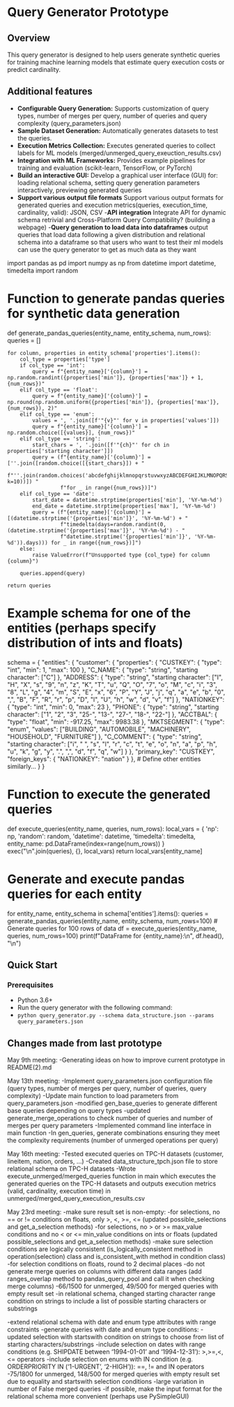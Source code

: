 # Query Generator Prototype

## Overview
This query generator is designed to help users generate synthetic queries for training machine learning models that estimate query execution costs or predict cardinality.

## Additional features
- **Configurable Query Generation:** Supports customization of query types, number of merges per query, number of queries and query complexity (query_parameters.json)
- **Sample Dataset Generation:** Automatically generates datasets to test the queries.
- **Execution Metrics Collection:** Executes generated queries to collect labels for ML models (merged/unmerged_query_exeuction_results.csv)
- **Integration with ML Frameworks:** Provides example pipelines for training and evaluation (scikit-learn, TensorFlow, or PyTorch)  
- **Build an interactive GUI:** Develop a graphical user interface (GUI) for: loading relational schema, setting query generation parameters interactively, previewing generated queries
- **Support various output file formats** Support various output formats for generated queries and execution metrics(queries, execution_time, cardinality, valid): JSON, CSV
-**API integration** Integrate API for dynamic schema retrivial and Cross-Platform Query Compatibility? (building a webpage)
-**Query generation to load data into dataframes** output queries that load data following a given distribution and relational schema into a dataframe so that users who want to test their ml models can use the query generator to get as much data as they want

import pandas as pd
import numpy as np
from datetime import datetime, timedelta
import random

# Function to generate pandas queries for synthetic data generation
def generate_pandas_queries(entity_name, entity_schema, num_rows):
    queries = []

    for column, properties in entity_schema['properties'].items():
        col_type = properties['type']
        if col_type == 'int':
            query = f"{entity_name}['{column}'] = np.random.randint({properties['min']}, {properties['max']} + 1, {num_rows})"
        elif col_type == 'float':
            query = f"{entity_name}['{column}'] = np.round(np.random.uniform({properties['min']}, {properties['max']}, {num_rows}), 2)"
        elif col_type == 'enum':
            values = ', '.join([f'"{v}"' for v in properties['values']])
            query = f"{entity_name}['{column}'] = np.random.choice([{values}], {num_rows})"
        elif col_type == 'string':
            start_chars = ', '.join([f'"{ch}"' for ch in properties['starting character']])
            query = (f"{entity_name}['{column}'] = [''.join([random.choice([{start_chars}]) + "
                     f"''.join(random.choices('abcdefghijklmnopqrstuvwxyzABCDEFGHIJKLMNOPQRSTUVWXYZ0123456789', k=10))]) "
                     f"for _ in range({num_rows})]")
        elif col_type == 'date':
            start_date = datetime.strptime(properties['min'], '%Y-%m-%d')
            end_date = datetime.strptime(properties['max'], '%Y-%m-%d')
            query = (f"{entity_name}['{column}'] = [(datetime.strptime('{properties['min']}', '%Y-%m-%d') + "
                     f"timedelta(days=random.randint(0, (datetime.strptime('{properties['max']}', '%Y-%m-%d') - "
                     f"datetime.strptime('{properties['min']}', '%Y-%m-%d')).days))) for _ in range({num_rows})]")
        else:
            raise ValueError(f"Unsupported type {col_type} for column {column}")
        
        queries.append(query)
    
    return queries

# Example schema for one of the entities (perhaps specify distribution of ints and floats)
schema = {
    "entities": {
        "customer": {
            "properties": { 
                "CUSTKEY": { "type": "int", "min": 1, "max": 100 },
                "C_NAME": { "type": "string", "starting character": ["C"] },
                "ADDRESS": { "type": "string", "starting character": ["I", "H", "X", "s", "9", "n", "z", "K", "T", "u", "Q", "O", "7", "o", "M", "c", "i", "3", "8", "L", "g", "4", "m", "S", "E", "x", "6", "P", "Y", "J", "j", "q", "a", "e", "b", "0", ",", "B", "F", "R", "r", "p", "D", "l", "U", "h", "w", "d", "v", "f"] },
                "NATIONKEY": { "type": "int", "min": 0, "max": 23 },
                "PHONE": { "type": "string", "starting character": ["1", "2", "3", "25-", "13-", "27-", "18-", "22-"] },
                "ACCTBAL": { "type": "float", "min": -917.25, "max": 9983.38 },
                "MKTSEGMENT": { "type": "enum", "values": ["BUILDING", "AUTOMOBILE", "MACHINERY", "HOUSEHOLD", "FURNITURE"] },
                "C_COMMENT": { "type": "string", "starting character": ["i", " ", "s", "l", "r", "c", "t", "e", "o", "n", "a", "p", "h", "u", "k", "g", "y", ".", ",", "d", "f", "q", "w"] }
            },
            "primary_key": "CUSTKEY",
            "foreign_keys": { "NATIONKEY": "nation" }
        },
        # Define other entities similarly...
    }
}

# Function to execute the generated queries
def execute_queries(entity_name, queries, num_rows):
    local_vars = {
        'np': np,
        'random': random,
        'datetime': datetime,
        'timedelta': timedelta,
        entity_name: pd.DataFrame(index=range(num_rows))
    }
    exec("\n".join(queries), {}, local_vars)
    return local_vars[entity_name]

# Generate and execute pandas queries for each entity
for entity_name, entity_schema in schema['entities'].items():
    queries = generate_pandas_queries(entity_name, entity_schema, num_rows=100)  # Generate queries for 100 rows of data
    df = execute_queries(entity_name, queries, num_rows=100)
    print(f"DataFrame for {entity_name}:\n", df.head(), "\n")



## Quick Start
### Prerequisites
- Python 3.6+
- Run the query generator with the following command:
- `python query_generator.py --schema data_structure.json --params query_parameters.json`

## Changes made from last prototype

May 9th meeting:
-Generating ideas on how to improve current prototype in README(2).md

May 13th meeting:
-Implement query_parameters.json configuration file (query types, number of merges per query, number of queries, query complexity)
-Update main function to load parameters from query_parameters.json 
-modified gen_base_queries to generate different base queries depending on query types
-updated generate_merge_operations to check number of queries and number of merges per query parameters 
-Implemented command line interface in main function
-In gen_queries, generate combinations ensuring they meet the complexity requirements (number of unmerged operations per query)

May 16th meeting:
-Tested executed queries on TPC-H datasets (customer, lineitem, nation, orders, …)
-Created data_structure_tpch.json file to store relational schema on TPC-H datasets
-Wrote execute_unmerged/merged_queries function in main which executes the generated queries on the TPC-H datasets and outputs execution metrics (valid, cardinality, execution time) in unmerged/merged_query_execution_results.csv

May 23rd meeting:
-make sure result set is non-empty:
	-for selections,  no == or != conditions on floats, only >, <, >=, <= (updated possible_selections and get_a_selection methods)
	-for selections, no > or >= max_value conditions and no < or <= min_value conditions on ints or floats (updated possible_selections and get_a_selection methods)
	-make sure selection conditions are logically consistent (is_logically_consistent method in operation(selection) class and is_consistent_with method in condition class)
	-for selection conditions on floats, round to 2 decimal places
	-do not generate merge queries on columns with different data ranges (add ranges_overlap method to pandas_query_pool and call it when checking merge columns)
	-66/1500 for unmerged, 49/500 for merged queries with empty result set
	-in relational schema, changed starting character range condition on strings to include a list of possible starting characters or substrings

-extend relational schema with date and enum type attributes with range constraints
-generate queries with date and enum type conditions:
	-updated selection with startswith condition on strings to choose from list of starting characters/substrings
	-include selection on dates with range conditions (e.g. SHIPDATE between ‘1994-01-01’ and ‘1994-12-31’): >,>=,<,<= operators
	-include selection on enums with IN condition (e.g. ORDERPRIORITY IN (‘1-URGENT’, ‘2-HIGH’)): ==, != and IN operators
	-75/1800 for unmerged, 148/500 for merged queries with empty result set due to equality and startswith selection conditions
	-large variation in number of False merged queries
-if possible, make the input format for the relational schema more convenient (perhaps use PySimpleGUI)

